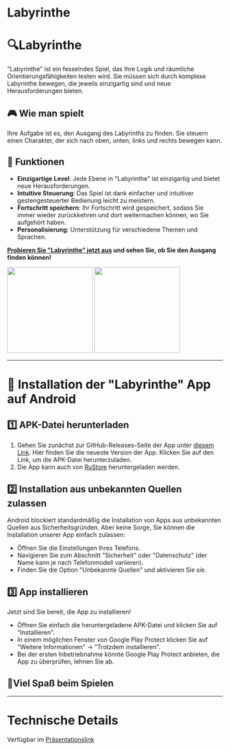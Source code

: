 # Labyrinthe
# 🔍Labyrinthe

"Labyrinthe" ist ein fesselndes Spiel, das Ihre Logik und räumliche Orientierungsfähigkeiten testen wird. Sie müssen sich durch komplexe Labyrinthe bewegen, die jeweils einzigartig sind und neue Herausforderungen bieten.

## 🎮 Wie man spielt

Ihre Aufgabe ist es, den Ausgang des Labyrinths zu finden. Sie steuern einen Charakter, der sich nach oben, unten, links und rechts bewegen kann.

## 🚀 Funktionen

- **Einzigartige Level**: Jede Ebene in "Labyrinthe" ist einzigartig und bietet neue Herausforderungen.
- **Intuitive Steuerung**: Das Spiel ist dank einfacher und intuitiver gestengesteuerter Bedienung leicht zu meistern.
- **Fortschritt speichern**: Ihr Fortschritt wird gespeichert, sodass Sie immer wieder zurückkehren und dort weitermachen können, wo Sie aufgehört haben.
- **Personalisierung**: Unterstützung für verschiedene Themen und Sprachen.

**[Probieren Sie "Labyrinthe" jetzt aus](https://github.com/quqveik1/Labyrinth/releases/latest) und sehen Sie, ob Sie den Ausgang finden können!**

<img src="https://github.com/quqveik1/Labyrinth/assets/64206443/d51ce62b-0ab5-4c40-9bc7-2264a0de7ad0" width="200">
<img src="https://github.com/quqveik1/Labyrinth/assets/64206443/ef6c9ab6-e6f5-4eff-b35c-3cbd4a0eb5ed" width="200">



----
# 📲 Installation der "Labyrinthe" App auf Android

## 1️⃣ APK-Datei herunterladen

1. Gehen Sie zunächst zur GitHub-Releases-Seite der App unter [diesem Link](https://github.com/quqveik1/Labyrinth/releases/latest). Hier finden Sie die neueste Version der App. Klicken Sie auf den Link, um die APK-Datei herunterzuladen.
2. Die App kann auch von [RuStore](https://apps.rustore.ru/app/com.kurlic.labirints) heruntergeladen werden.

## 2️⃣ Installation aus unbekannten Quellen zulassen

Android blockiert standardmäßig die Installation von Apps aus unbekannten Quellen aus Sicherheitsgründen. Aber keine Sorge, Sie können die Installation unserer App einfach zulassen:

- Öffnen Sie die Einstellungen Ihres Telefons.
- Navigieren Sie zum Abschnitt "Sicherheit" oder "Datenschutz" (der Name kann je nach Telefonmodell variieren).
- Finden Sie die Option "Unbekannte Quellen" und aktivieren Sie sie.

## 3️⃣ App installieren

Jetzt sind Sie bereit, die App zu installieren!
- Öffnen Sie einfach die heruntergeladene APK-Datei und klicken Sie auf "Installieren".
- In einem möglichen Fenster von Google Play Protect klicken Sie auf "Weitere Informationen" -> "Trotzdem installieren".
- Bei der ersten Inbetriebnahme könnte Google Play Protect anbieten, die App zu überprüfen, lehnen Sie ab.

## 🎉Viel Spaß beim Spielen

---------
# Technische Details

Verfügbar im [Präsentationslink](https://docs.google.com/presentation/d/1oh650l39s7fWBIVV6-aMqEn9LmTCZibHd6kOkeETdoY/edit?usp=sharing)
